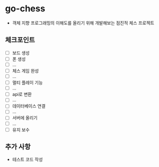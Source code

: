 # go-chess
- 객체 지향 프로그래밍의 이해도를 올리기 위해 개발해보는 점진적 체스 프로젝트

## 체크포인트
- [ ] 보드 생성
- [ ] 폰 생성
- [ ] ...
- [ ] 체스 게임 완성
- [ ] ...
- [ ] 멀티 플레이 기능
- [ ] ...
- [ ] api로 변환
- [ ] ...
- [ ] 데이터베이스 연결
- [ ] ...
- [ ] 서버에 올리기
- [ ] ...
- [ ] 유지 보수

## 추가 사항
- 테스트 코드 작성
